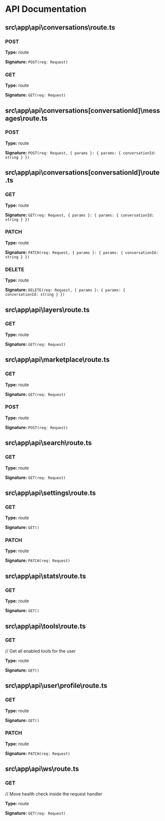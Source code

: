 # API Documentation

## src\app\api\conversations\route.ts

### POST



**Type:** route

**Signature:** `POST(req: Request)`

### GET



**Type:** route

**Signature:** `GET(req: Request)`

## src\app\api\conversations\[conversationId]\messages\route.ts

### POST



**Type:** route

**Signature:** `POST(req: Request, { params }: { params: { conversationId: string } })`

## src\app\api\conversations\[conversationId]\route.ts

### GET



**Type:** route

**Signature:** `GET(req: Request, { params }: { params: { conversationId: string } })`

### PATCH



**Type:** route

**Signature:** `PATCH(req: Request, { params }: { params: { conversationId: string } })`

### DELETE



**Type:** route

**Signature:** `DELETE(req: Request, { params }: { params: { conversationId: string } })`

## src\app\api\layers\route.ts

### GET



**Type:** route

**Signature:** `GET(req: Request)`

## src\app\api\marketplace\route.ts

### GET



**Type:** route

**Signature:** `GET(req: Request)`

### POST



**Type:** route

**Signature:** `POST(req: Request)`

## src\app\api\search\route.ts

### GET



**Type:** route

**Signature:** `GET(req: Request)`

## src\app\api\settings\route.ts

### GET



**Type:** route

**Signature:** `GET()`

### PATCH



**Type:** route

**Signature:** `PATCH(req: Request)`

## src\app\api\stats\route.ts

### GET



**Type:** route

**Signature:** `GET()`

## src\app\api\tools\route.ts

### GET

// Get all enabled tools for the user

**Type:** route

**Signature:** `GET()`

## src\app\api\user\profile\route.ts

### GET



**Type:** route

**Signature:** `GET()`

### PATCH



**Type:** route

**Signature:** `PATCH(req: Request)`

## src\app\api\ws\route.ts

### GET

// Move health check inside the request handler

**Type:** route

**Signature:** `GET(req: Request)`